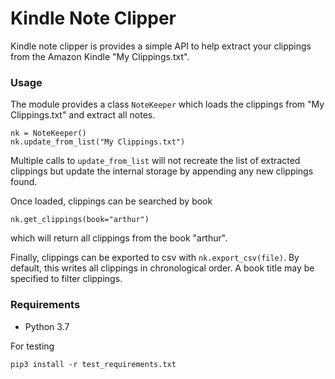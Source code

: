 # Kindle Note Clipper

Kindle note clipper is provides a simple API to help extract your clippings from the Amazon Kindle "My Clippings.txt".

### Usage

The module provides a class `NoteKeeper` which loads the clippings from
"My Clippings.txt" and extract all notes.

```
nk = NoteKeeper()
nk.update_from_list("My Clippings.txt")
```

Multiple calls to `update_from_list` will not recreate the list of extracted
clippings but update the internal storage by appending any new clippings found.

Once loaded, clippings can be searched by book

```
nk.get_clippings(book="arthur")
```

which will return all clippings from the book "arthur".

Finally, clippings can be exported to csv with `nk.export_csv(file)`. By default,
this writes all clippings in chronological order. A book title may be specified
to filter clippings.

### Requirements

- Python 3.7

For testing

```
pip3 install -r test_requirements.txt
```
